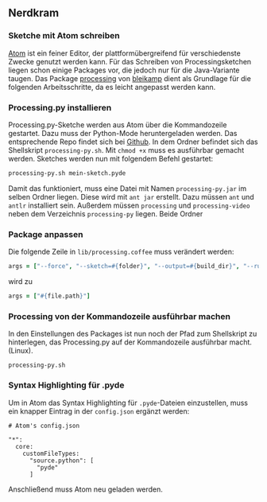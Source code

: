 ## Nerdkram

### Sketche mit Atom schreiben

[Atom](https://atom.io/) ist ein feiner Editor, der plattformübergreifend für verschiedenste Zwecke genutzt werden kann. Für das Schreiben von Processingsketchen liegen schon einige Packages vor, die jedoch nur für die Java-Variante taugen. Das Package [processing](https://github.com/bleikamp/processing) von [bleikamp](https://github.com/bleikamp) dient als Grundlage für die folgenden Arbeitsschritte, da es leicht angepasst werden kann.

### Processing.py installieren

Processing.py-Sketche werden aus Atom über die Kommandozeile gestartet. Dazu muss der Python-Mode heruntergeladen werden. Das entsprechende Repo findet sich bei [Github](https://github.com/jdf/processing.py). In dem Ordner befindet sich das Shellskript `processing-py.sh`. Mit `chmod +x` muss es ausführbar gemacht werden. Sketches werden nun mit folgendem Befehl gestartet:

```bash
processing-py.sh mein-sketch.pyde
```

Damit das funktioniert, muss eine Datei mit Namen `processing-py.jar` im selben Ordner liegen. Diese wird mit `ant jar` erstellt. Dazu müssen `ant` und `antlr` installiert sein. Außerdem müssen `processing` und `processing-video` neben dem Verzeichnis `processing-py` liegen. Beide Ordner 

### Package anpassen

Die folgende Zeile in `lib/processing.coffee` muss verändert werden:

```coffee
args = ["--force", "--sketch=#{folder}", "--output=#{build_dir}", "--run"]
```

wird zu

```coffee
args = ["#{file.path}"]
```

### Processing von der Kommandozeile ausführbar machen

In den Einstellungen des Packages ist nun noch der Pfad zum Shellskript zu hinterlegen, das Processing.py auf der Kommandozeile ausführbar macht. (Linux).

```
processing-py.sh
```

### Syntax Highlighting für .pyde

Um in Atom das Syntax Highlighting für `.pyde`-Dateien einzustellen, muss ein knapper Eintrag in der `config.json` ergänzt werden:

```
# Atom's config.json

"*":
  core:
    customFileTypes:
      "source.python": [
        "pyde"
      ]
```

Anschließend muss Atom neu geladen werden.